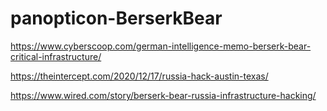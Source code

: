 # panopticon-BerserkBear

https://www.cyberscoop.com/german-intelligence-memo-berserk-bear-critical-infrastructure/

https://theintercept.com/2020/12/17/russia-hack-austin-texas/

https://www.wired.com/story/berserk-bear-russia-infrastructure-hacking/
